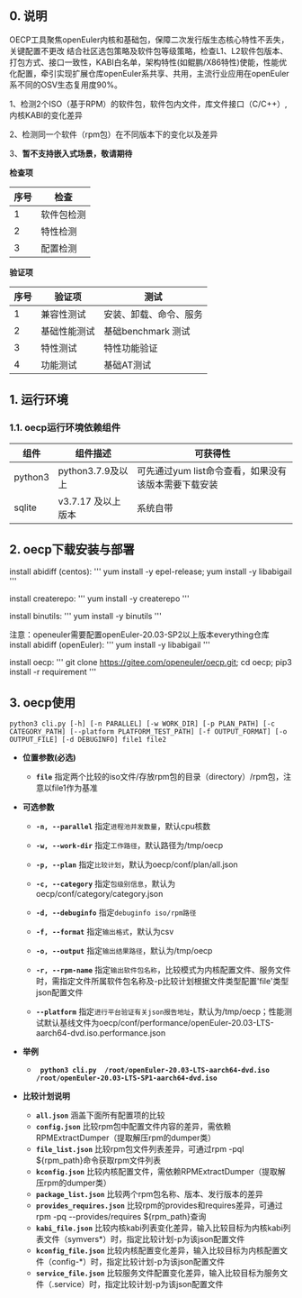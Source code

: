 
## 0. 说明

OECP工具聚焦openEuler内核和基础包，保障二次发行版生态核心特性不丢失，关键配置不更改 结合社区选包策略及软件包等级策略，检查L1、L2软件包版本、打包方式、接口一致性，KABI白名单，架构特性(如鲲鹏/X86特性)使能，性能优化配置，牵引实现扩展仓库openEuler系共享、共用，主流行业应用在openEuler系不同的OSV生态复用度90%。

1、检测2个ISO（基于RPM）的软件包，软件包内文件，库文件接口（C/C++）,内核KABI的变化差异

2、检测同一个软件（rpm包）在不同版本下的变化以及差异

3、**暂不支持嵌入式场景，敬请期待**

**检查项**

| 序号 | 检查                   |
| ---- | ---------------------- |
| 1    | 软件包检测             |
| 2    | 特性检测               |
| 3    | 配置检测               |

**验证项**

| 序号 | 验证项       | 测试                   |
| ---- | ------------ | ---------------------- |
| 1    | 兼容性测试   | 安装、卸载、命令、服务 |
| 2    | 基础性能测试 | 基础benchmark 测试     |
| 3    | 特性测试     | 特性功能验证           |
| 4    | 功能测试     | 基础AT测试             |

## 1. 运行环境

### 1.1. oecp运行环境依赖组件

| 组件      | 组件描述                                                     | 可获得性                                             |
| --------- | ------------------------------------------------------------ | ---------------------------------------------------- |
| python3   | python3.7.9及以上| 可先通过yum list命令查看，如果没有该版本需要下载安装 |
| sqlite    | v3.7.17 及以上版本                                           | 系统自带                                             |


## 2. oecp下载安装与部署


install abidiff (centos): ''' yum install -y epel-release; yum install -y libabigail '''

install createrepo: ''' yum install -y createrepo '''

install binutils: ''' yum install -y binutils '''

注意：openeuler需要配置openEuler-20.03-SP2以上版本everything仓库
install abidiff (openEuler): ''' yum install -y libabigail '''

install oecp:
'''
git clone https://gitee.com/openeuler/oecp.git;
cd oecp;
pip3 install -r requirement
'''

## 3. oecp使用

`python3 cli.py [-h] [-n PARALLEL] [-w WORK_DIR] [-p PLAN_PATH]
                [-c CATEGORY_PATH] [--platform PLATFORM_TEST_PATH]
                [-f OUTPUT_FORMAT] [-o OUTPUT_FILE] [-d DEBUGINFO]
                file1 file2`
* **位置参数(必选)**
  * **`file`**
    指定两个比较的iso文件/存放rpm包的目录（directory）/rpm包，注意以file1作为基准

* **可选参数**

  * **`-n, --parallel`**
    指定`进程池并发数量`，默认cpu核数

  * **`-w, --work-dir`**
    指定`工作路径`，默认路径为/tmp/oecp
  
  * **`-p, --plan`**
    指定`比较计划`，默认为oecp/conf/plan/all.json

  * **`-c, --category`**
    指定`包级别信息`，默认为oecp/conf/category/category.json
	
  * **`-d, --debuginfo`**
    指定`debuginfo iso/rpm路径`
	
  * **`-f, --format`**
    指定`输出格式`，默认为csv

  * **`-o, --output`**
    指定`输出结果路径`，默认为/tmp/oecp
  
  * **`-r, --rpm-name`**
    指定`输出软件包名称`，比较模式为内核配置文件、服务文件时，需指定文件所属软件包名称及-p比较计划根据文件类型配置'file'类型json配置文件

  * **`--platform`**
    指定`进行平台验证有关json报告地址`，默认为/tmp/oecp；性能测试默认基线文件为oecp/conf/performance/openEuler-20.03-LTS-aarch64-dvd.iso.performance.json
  
* **举例**

  * **` python3 cli.py  /root/openEuler-20.03-LTS-aarch64-dvd.iso /root/openEuler-20.03-LTS-SP1-aarch64-dvd.iso`**

* **比较计划说明**
  * **`all.json`**
    涵盖下面所有配置项的比较
  * **`config.json`**
    比较rpm包中配置文件内容的差异，需依赖RPMExtractDumper（提取解压rpm的dumper类）
  * **`file_list.json`**
    比较rpm包文件列表差异，可通过rpm -pql ${rpm_path}命令获取rpm文件列表
  * **`kconfig.json`**
    比较内核配置文件，需依赖RPMExtractDumper（提取解压rpm的dumper类）
  * **`package_list.json`**
    比较两个rpm包名称、版本、发行版本的差异
  * **`provides_requires.json`**
    比较rpm的provides和requires差异，可通过rpm -pq --provides/requires ${rpm_path}查询
  * **`kabi_file.json`**
    比较内核kabi列表变化差异，输入比较目标为内核kabi列表文件（symvers*）时，指定比较计划-p为该json配置文件
  * **`kconfig_file.json`**
    比较内核配置变化差异，输入比较目标为内核配置文件（config-*）时，指定比较计划-p为该json配置文件
  * **`service_file.json`**
    比较服务文件配置变化差异，输入比较目标为服务文件（.service）时，指定比较计划-p为该json配置文件
